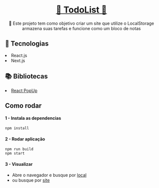 <h1 align="center">
    <a href="https://pt-br.reactjs.org/">📍 TodoList 📍</a>
</h1>
<p align="center">🚀 Este projeto tem como objetivo criar um site que utilize o LocalStorage armazena suas tarefas e funcione como um bloco de notas</p>

<div>
    <h2>🤖 Tecnologias</h2>
    <p><li>React.js</li> <li>Next.js</li></p>
</div>

<div>
    <h2>📚 Bibliotecas</h2>
    <li><a href="https://leafletjs.com">React PopUp</a></li>
</div>

## Como rodar

#### 1 - Instala as dependencias

    npm install
    

#### 2 - Rodar aplicação
    
    npm run build
    npm start

#### 3 - Visualizar
  - Abre o navegador e busque por [local](http://localhost:3000/)
  - ou busque por [site](https://gustavo-3000.code.fslab.dev)

